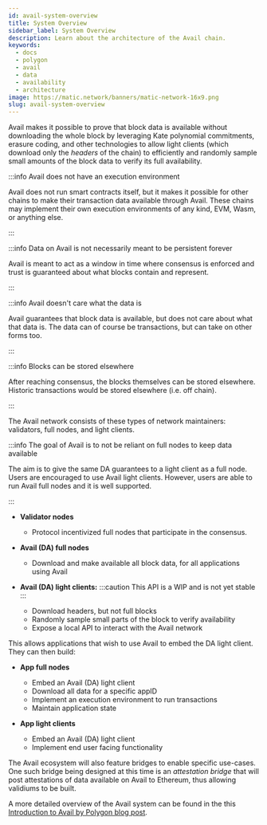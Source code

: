```yaml
---
id: avail-system-overview
title: System Overview
sidebar_label: System Overview
description: Learn about the architecture of the Avail chain.
keywords:
  - docs
  - polygon
  - avail
  - data
  - availability
  - architecture
image: https://matic.network/banners/matic-network-16x9.png
slug: avail-system-overview
---
```


<!-- Page is WIP -->

Avail makes it possible to prove that block data is available without
downloading the whole block by leveraging Kate polynomial commitments,
erasure coding, and other technologies to allow light clients (which
download only the _headers_ of the chain) to efficiently and randomly
sample small amounts of the block data to verify its full
availability.

:::info Avail does not have an execution environment

Avail does not run smart contracts itself, but it makes it possible 
for other chains to make their transaction data available through Avail. 
These chains may implement their own execution environments of any kind, 
EVM, Wasm, or anything else.

:::

:::info Data on Avail is not necessarily meant to be persistent forever

Avail is meant to act as a window in time where consensus is enforced
and trust is guaranteed about what blocks contain and represent.

:::

:::info Avail doesn't care what the data is 

Avail guarantees that block data is available, but does not care about
what that data is. The data can of course be transactions, but can take
on other forms too.

:::

:::info Blocks can be stored elsewhere

After reaching consensus, the blocks themselves can be stored elsewhere.
Historic transactions would be stored elsewhere (i.e. off chain).

:::

The Avail network consists of these types of network maintainers: validators, full nodes,
and light clients.

:::info The goal of Avail is to not be reliant on full nodes to keep data available

  The aim is to give the same DA guarantees to a light client as a full node. Users
  are encouraged to use Avail light clients. However, users are able to run Avail full nodes 
  and it is well supported.

:::

* **Validator nodes**
  - Protocol incentivized full nodes that participate in the consensus.

* **Avail (DA) full nodes**
  - Download and make available all block data, for all applications
    using Avail

* **Avail (DA) light clients:**
  :::caution This API is a WIP and is not yet stable
  :::
  - Download headers, but not full blocks
  - Randomly sample small parts of the block to verify availability
  - Expose a local API to interact with the Avail network

This allows applications that wish to use Avail to embed the DA light
client. They can then build:

* **App full nodes**
  - Embed an Avail (DA) light client
  - Download all data for a specific appID
  - Implement an execution environment to run transactions
  - Maintain application state
  
* **App light clients**
  - Embed an Avail (DA) light client
  - Implement end user facing functionality

The Avail ecosystem will also feature bridges to enable specific
use-cases. One such bridge being designed at this time is an
_attestation bridge_ that will post attestations of data available on
Avail to Ethereum, thus allowing validiums to be built.

A more detailed overview of the Avail system can be found in the
this [Introduction to Avail by Polygon blog post](https://medium.com/the-polygon-blog/introducing-avail-by-polygon-a-robust-general-purpose-scalable-data-availability-layer-98bc9814c048).
